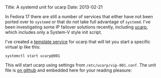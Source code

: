 Title: A systemd unit for ucarp
Date: 2013-02-21

In Fedora 17 there are still a number of services that either have not
been ported over to `systemd` or that do not take full advantage of
`systemd`.  I've been investigating some IP failover solutions
recently, including [ucarp][], which includes only a System-V style
init script.

I've created a [template service][template] for ucarp that will let
you start a specific virtual ip like this:

    systemctl start ucarp@001

This will start ucarp using settings from `/etc/ucarp/vip-001.conf`.
The unit file is [on github][github] and embedded here for your
reading pleasure:

<script src="https://gist.github.com/larsks/5009872.js"></script>

[ucarp]: http://www.pureftpd.org/project/ucarp
[template]: http://0pointer.de/blog/projects/instances.html
[github]: https://gist.github.com/larsks/5009872

